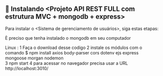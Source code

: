 ## 🚀 Instalando <Projeto API REST FULL com estrutura MVC + mongodb + express>

Para instalar o <Sistema de gerenciamento de usuários>, siga estas etapas:

È preciso que tenha instalado o mongodb em seu computador 

Linux :
1 Faça o download desse codigo
2 instale os módulos com o comando $ npm install axios body-parser cors dotenv ejs express mongoose morgan nodemon      
3 npm start
4 para acessar no navegador precisa usar a URL http://localhost:3010/
